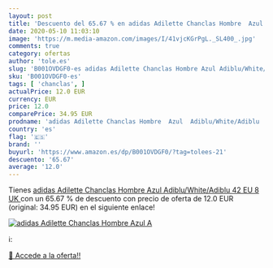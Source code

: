 ```yaml
---
layout: post
title: 'Descuento del 65.67 % en adidas Adilette Chanclas Hombre  Azul  A'
date: 2020-05-10 11:03:10
image: 'https://m.media-amazon.com/images/I/41vjcKGrPgL._SL400_.jpg'
comments: true
category: ofertas
author: 'tole.es'
slug: 'B001OVDGF0-es adidas Adilette Chanclas Hombre Azul Adiblu/White/Adiblu...'
sku: 'B001OVDGF0-es'
tags: [ 'chanclas', ]
actualPrice: 12.0 EUR
currency: EUR
price: 12.0
comparePrice: 34.95 EUR
prodname: 'adidas Adilette Chanclas Hombre  Azul  Adiblu/White/Adiblu   42 EU  8 UK '
country: 'es'
flag: '🇪🇸'
brand: ''
buyurl: 'https://www.amazon.es/dp/B001OVDGF0/?tag=tolees-21'
descuento: '65.67'
average: '12.0'
---
```


Tienes [adidas Adilette Chanclas Hombre  Azul  Adiblu/White/Adiblu   42 EU  8 UK ](https://www.amazon.es/dp/B001OVDGF0/?tag=tolees-21) con un 65.67 % de descuento con precio de oferta de 12.0 EUR (original: 34.95 EUR) en el siguiente enlace!

[![adidas Adilette Chanclas Hombre  Azul  A](https://m.media-amazon.com/images/I/41vjcKGrPgL._SL400_.jpg)](https://www.amazon.es/dp/B001OVDGF0/?tag=tolees-21)

ℹ️:


[🛒 Accede a la oferta!!](https://www.amazon.es/dp/B001OVDGF0/?tag=tolees-21)
